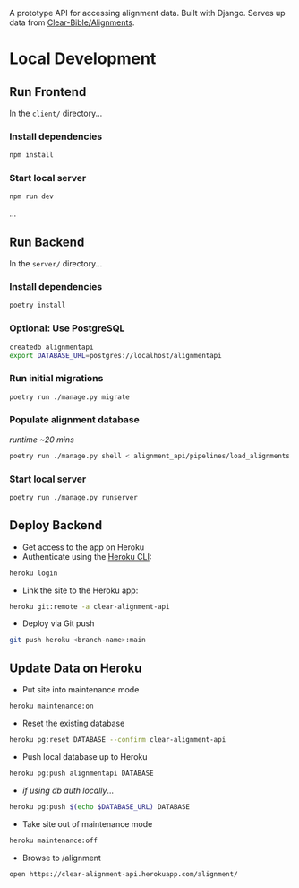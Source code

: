 A prototype API for accessing alignment data. Built with Django. Serves up data from [Clear-Bible/Alignments](https://github.com/Clear-Bible/Alignments).

# Local Development

## Run Frontend
In the `client/` directory...

### Install dependencies
```bash
npm install
```

### Start local server
```bash
npm run dev
```
...

## Run Backend
In the `server/` directory...

### Install dependencies
```bash
poetry install
```

### Optional: Use PostgreSQL
```bash
createdb alignmentapi
export DATABASE_URL=postgres://localhost/alignmentapi
```

### Run initial migrations

```bash
poetry run ./manage.py migrate
```

### Populate alignment database
_runtime ~20 mins_

```bash
poetry run ./manage.py shell < alignment_api/pipelines/load_alignments.py
```

### Start local server

```bash
poetry run ./manage.py runserver
```

## Deploy Backend

- Get access to the app on Heroku
- Authenticate using the [Heroku CLI](postgres://localhost/alignmentapi):
```bash
heroku login
```
- Link the site to the Heroku app:
```bash
heroku git:remote -a clear-alignment-api
```
- Deploy via Git push
```bash
git push heroku <branch-name>:main
```

## Update Data on Heroku
- Put site into maintenance mode
```bash
heroku maintenance:on
```
- Reset the existing database
```bash
heroku pg:reset DATABASE --confirm clear-alignment-api
```
- Push local database up to Heroku
```bash
heroku pg:push alignmentapi DATABASE
```
- _if using db auth locally_...
```bash
heroku pg:push $(echo $DATABASE_URL) DATABASE
```
- Take site out of maintenance mode
```bash
heroku maintenance:off
```
- Browse to /alignment
```
open https://clear-alignment-api.herokuapp.com/alignment/
```

